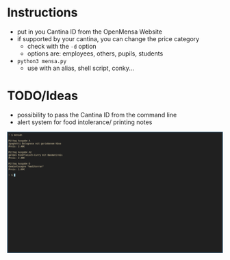 # Instructions

- put in you Cantina ID from the OpenMensa Website
- if supported by your cantina, you can change the price category
  - check with the `-d` option
  - options are: employees, others, pupils, students
- `python3 mensa.py`
  - use with an alias, shell script, conky...

# TODO/Ideas

- possibility to pass the Cantina ID from the command line
- alert system for food intolerance/ printing notes

![Screenshot](Screenshot_mensa.png)
